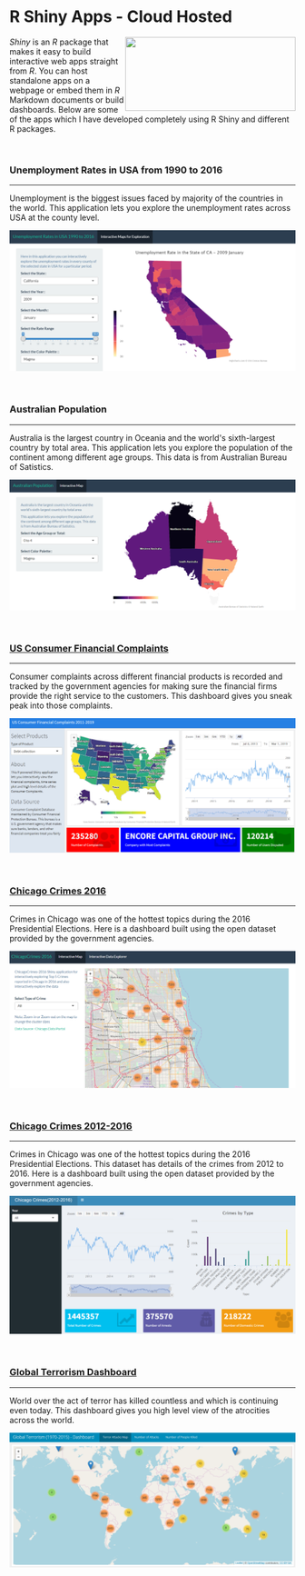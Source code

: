 # R Shiny Apps - Cloud Hosted

<img align="right" src="https://cpsievert.me/images/thumbs/shiny.png" height="130" width="300" />

_Shiny_ is an _R_ package that makes it easy to build interactive web apps straight from _R_. You can host standalone apps on a webpage or embed them in _R_ Markdown documents or build dashboards.  Below are some of the apps which I have developed completely using R Shiny and different R packages.

<br>

### Unemployment Rates in USA from 1990 to 2016

----------------------------------------------

Unemployment is the biggest issues faced by majority of the countries in the world. This application lets you explore the unemployment rates across USA at the county level.

![](/images/unemployment.PNG)

<br>

### Australian Population

----------------------------------------------

Australia is the largest country in Oceania and the world's sixth-largest country by total area. This application lets you explore the population of the continent among different age groups. This data is from Australian Bureau of Satistics.

![](/images/AustralianPopulation.PNG)

<br>

### [US Consumer Financial Complaints](https://umeshjn.shinyapps.io/usconsumerfinancialcomplaints/)

----------------------------------------------

Consumer complaints across different financial products is recorded and tracked by the government agencies for making sure the financial firms provide the right service to the customers. This dashboard gives you sneak peak into those complaints.

![](/images/USConsumerFinancialComplaints.PNG)

<br>

### [Chicago Crimes 2016](https://umeshjn.shinyapps.io/ChicagoCrimes2016/)

-----------------------------------------------------------

Crimes in Chicago was one of the hottest topics during the 2016 Presidential Elections. Here is a dashboard built using the open dataset provided by the government agencies.

![](/images/ChicagoCrime2016.PNG)


<br>

### [Chicago Crimes 2012-2016](https://umeshjn.shinyapps.io/ChicagoCrimes2012-2016/)

-----------------------------------------------------------

Crimes in Chicago was one of the hottest topics during the 2016 Presidential Elections. This dataset has details of the crimes from 2012 to 2016. Here is a dashboard built using the open dataset provided by the government agencies.

![](/images/ChicagoCrimes2012-2016.PNG)

<br>

### [Global Terrorism Dashboard](https://umeshjn.shinyapps.io/GlobalTerror19702015-ShinyDashboard/)

--------------------------------------------

World over the act of terror has killed countless and which is continuing even today. This dashboard gives you high level view of the atrocities across the world.

![](/images/GlobalTerrorism.PNG)
